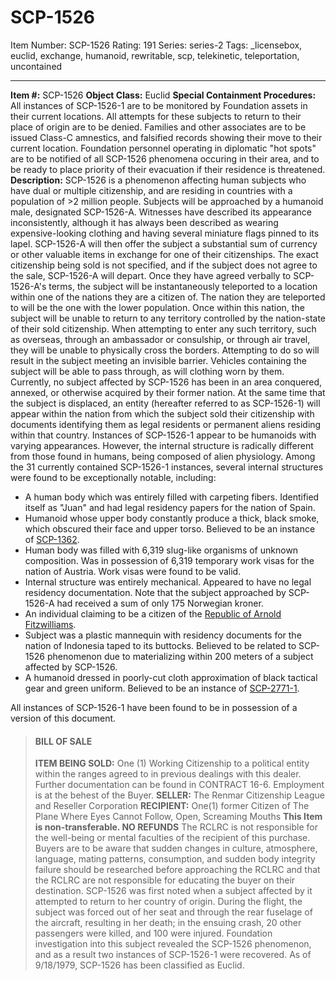 # SCP-1526
Item Number: SCP-1526
Rating: 191
Series: series-2
Tags: _licensebox, euclid, exchange, humanoid, rewritable, scp, telekinetic, teleportation, uncontained

---

**Item #:** SCP-1526
**Object Class:** Euclid
**Special Containment Procedures:** All instances of SCP-1526-1 are to be monitored by Foundation assets in their current locations. All attempts for these subjects to return to their place of origin are to be denied. Families and other associates are to be issued Class-C amnestics, and falsified records showing their move to their current location. Foundation personnel operating in diplomatic "hot spots" are to be notified of all SCP-1526 phenomena occuring in their area, and to be ready to place priority of their evacuation if their residence is threatened.
**Description:** SCP-1526 is a phenomenon affecting human subjects who have dual or multiple citizenship, and are residing in countries with a population of >2 million people.
Subjects will be approached by a humanoid male, designated SCP-1526-A. Witnesses have described its appearance inconsistently, although it has always been described as wearing expensive-looking clothing and having several miniature flags pinned to its lapel. SCP-1526-A will then offer the subject a substantial sum of currency or other valuable items in exchange for one of their citizenships. The exact citizenship being sold is not specified, and if the subject does not agree to the sale, SCP-1526-A will depart.
Once they have agreed verbally to SCP-1526-A's terms, the subject will be instantaneously teleported to a location within one of the nations they are a citizen of. The nation they are teleported to will be the one with the lower population. Once within this nation, the subject will be unable to return to any territory controlled by the nation-state of their sold citizenship. When attempting to enter any such territory, such as overseas, through an ambassador or consulship, or through air travel, they will be unable to physically cross the borders. Attempting to do so will result in the subject meeting an invisible barrier. Vehicles containing the subject will be able to pass through, as will clothing worn by them. Currently, no subject affected by SCP-1526 has been in an area conquered, annexed, or otherwise acquired by their former nation.
At the same time that the subject is displaced, an entity (hereafter referred to as SCP-1526-1) will appear within the nation from which the subject sold their citizenship with documents identifying them as legal residents or permanent aliens residing within that country. Instances of SCP-1526-1 appear to be humanoids with varying appearances. However, the internal structure is radically different from those found in humans, being composed of alien physiology. Among the 31 currently contained SCP-1526-1 instances, several internal structures were found to be exceptionally notable, including:
  * A human body which was entirely filled with carpeting fibers. Identified itself as "Juan" and had legal residency papers for the nation of Spain.
  * Humanoid whose upper body constantly produce a thick, black smoke, which obscured their face and upper torso. Believed to be an instance of [SCP-1362](/scp-1362).
  * Human body was filled with 6,319 slug-like organisms of unknown composition. Was in possession of 6,319 temporary work visas for the nation of Austria. Work visas were found to be valid.
  * Internal structure was entirely mechanical. Appeared to have no legal residency documentation. Note that the subject approached by SCP-1526-A had received a sum of only 175 Norwegian kroner.
  * An individual claiming to be a citizen of the [Republic of Arnold Fitzwilliams](/scp-1761).
  * Subject was a plastic mannequin with residency documents for the nation of Indonesia taped to its buttocks. Believed to be related to SCP-1526 phenomenon due to materializing within 200 meters of a subject affected by SCP-1526.
  * A humanoid dressed in poorly-cut cloth approximation of black tactical gear and green uniform. Believed to be an instance of [SCP-2771-1](/scp-2771).

All instances of SCP-1526-1 have been found to be in possession of a version of this document.
> #### BILL OF SALE
> **ITEM BEING SOLD:** One (1) Working Citizenship to a political entity within the ranges agreed to in previous dealings with this dealer. Further documentation can be found in CONTRACT 16-6. Employment is at the behest of the Buyer.
> **SELLER:** The Renmar Citizenship League and Reseller Corporation
> **RECIPIENT:** One(1) former Citizen of The Plane Where Eyes Cannot Follow, Open, Screaming Mouths
> **This Item is non-transferable. NO REFUNDS**
> The RCLRC is not responsible for the well-being or mental faculties of the recipient of this purchase. Buyers are to be aware that sudden changes in culture, atmosphere, language, mating patterns, consumption, and sudden body integrity failure should be researched before approaching the RCLRC and that the RCLRC are not responsible for educating the buyer on their destination.
SCP-1526 was first noted when a subject affected by it attempted to return to her country of origin. During the flight, the subject was forced out of her seat and through the rear fuselage of the aircraft, resulting in her death; in the ensuing crash, 20 other passengers were killed, and 100 were injured. Foundation investigation into this subject revealed the SCP-1526 phenomenon, and as a result two instances of SCP-1526-1 were recovered.
As of 9/18/1979, SCP-1526 has been classified as Euclid.